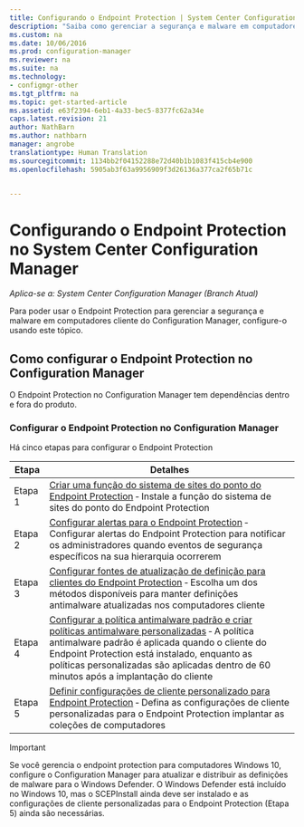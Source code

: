 ```yaml
---
title: Configurando o Endpoint Protection | System Center Configuration Manager
description: "Saiba como gerenciar a segurança e malware em computadores cliente no System Center Configuration Manager."
ms.custom: na
ms.date: 10/06/2016
ms.prod: configuration-manager
ms.reviewer: na
ms.suite: na
ms.technology:
- configmgr-other
ms.tgt_pltfrm: na
ms.topic: get-started-article
ms.assetid: e63f2394-6eb1-4a33-bec5-8377fc62a34e
caps.latest.revision: 21
author: NathBarn
ms.author: nathbarn
manager: angrobe
translationtype: Human Translation
ms.sourcegitcommit: 1134bb2f04152288e72d40b1b1083f415cb4e900
ms.openlocfilehash: 5905ab3f63a9956909f3d26136a377ca2f65b71c


---
```

# <a name="configuring-endpoint-protection-in-system-center-configuration-manager"></a>Configurando o Endpoint Protection no System Center Configuration Manager

*Aplica-se a: System Center Configuration Manager (Branch Atual)*

Para poder usar o Endpoint Protection para gerenciar a segurança e malware em computadores cliente do Configuration Manager, configure-o usando este tópico.  

## <a name="how-to-configure-endpoint-protection-in-configuration-manager"></a>Como configurar o Endpoint Protection no Configuration Manager  
 O Endpoint Protection no Configuration Manager tem dependências dentro e fora do produto.  

### <a name="configure-endpoint-protection-in-configuration-manager"></a>Configurar o Endpoint Protection no Configuration Manager  
Há cinco etapas para configurar o Endpoint Protection

|Etapa|Detalhes|
|---|----|
|Etapa 1|[Criar uma função do sistema de sites do ponto do Endpoint Protection](endpoint-protection-site-role.md) ‑ Instale a função do sistema de sites do ponto do Endpoint Protection |
|Etapa 2|[Configurar alertas para o Endpoint Protection](endpoint-configure-alerts.md) ‑ Configurar alertas do Endpoint Protection para notificar os administradores quando eventos de segurança específicos na sua hierarquia ocorrerem|
|Etapa 3 | [Configurar fontes de atualização de definição para clientes do Endpoint Protection](endpoint-definition-updates.md) ‑ Escolha um dos métodos disponíveis para manter definições antimalware atualizadas nos computadores cliente|
|Etapa 4|[Configurar a política antimalware padrão e criar políticas antimalware personalizadas](endpoint-antimalware-policies.md) ‑ A política antimalware padrão é aplicada quando o cliente do Endpoint Protection está instalado, enquanto as políticas personalizadas são aplicadas dentro de 60 minutos após a implantação do cliente|
|Etapa 5|[Definir configurações de cliente personalizado para Endpoint Protection](endpoint-protection-configure-client.md) ‑ Defina as configurações de cliente personalizadas para o Endpoint Protection implantar as coleções de computadores|

> [!IMPORTANT]  
>  Se você gerencia o endpoint protection para computadores Windows 10, configure o Configuration Manager para atualizar e distribuir as definições de malware para o Windows Defender. O Windows Defender está incluído no Windows 10, mas o SCEPInstall ainda deve ser instalado e as configurações de cliente personalizadas para o Endpoint Protection (Etapa 5) ainda são necessárias.  



<!--HONumber=Nov16_HO1-->


